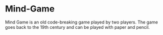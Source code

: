 # Mind-Game
 Mind Game is an old code-breaking game played by two players. The game goes back to the 19th century and can be played with paper and pencil.
